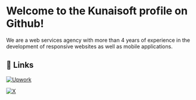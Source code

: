 
# Welcome to the Kunaisoft profile on Github!

We are a web services agency with more than 4 years of experience in the development of responsive websites as well as mobile applications.



## 🔗 Links
[![Upwork](https://img.shields.io/badge/my_portfolio-000?style=for-the-badge&logo=ko-fi&logoColor=white)](https://www.upwork.com/agencies/kunaisoft/)

[![X](https://img.shields.io/badge/twitter-1DA1F2?style=for-the-badge&logo=twitter&logoColor=white)](https://twitter.com/kunaisoft)

